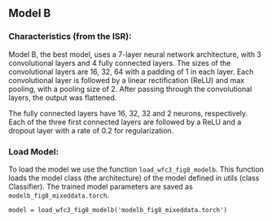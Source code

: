 ## Model B
### Characteristics (from the ISR):
Model B, the best model, uses a 7-layer neural network architecture, with 3 convolutional layers and 4 fully connected layers. The sizes of the convolutional layers are 16, 32, 64 with a padding of 1 in each layer. Each convolutional layer is followed by a linear rectification (ReLU) and max pooling, with a  pooling size of 2. 
After passing through the convolutional layers, the output was flattened. 

The fully connected layers have 16, 32, 32 and 2 neurons, respectively. Each of the three first connected layers are followed by a ReLU and a dropout layer with a rate of 0.2 for regularization. 

### Load Model: 
To load the model we use the function `load_wfc3_fig8_modelb`. This function loads the model class (the architecture) of the model defined in utils (class Classifier). 
The trained model parameters are saved as `modelb_fig8_mixeddata.torch`. 

	model = load_wfc3_fig8_modelb('modelb_fig8_mixeddata.torch')
